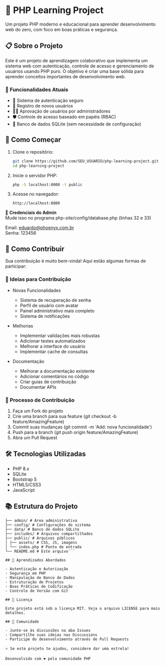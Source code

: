 # 🚀 PHP Learning Project

Um projeto PHP moderno e educacional para aprender desenvolvimento web do zero, com foco em boas práticas e segurança.

## 📋 Sobre o Projeto

Este é um projeto de aprendizagem colaborativo que implementa um sistema web com autenticação, controle de acesso e gerenciamento de usuários usando PHP puro. O objetivo é criar uma base sólida para aprender conceitos importantes de desenvolvimento web.

### 🎯 Funcionalidades Atuais

- 🔐 Sistema de autenticação seguro
- 👥 Registro de novos usuários
- 👮‍♂️ Aprovação de usuários por administradores
- 🛡️ Controle de acesso baseado em papéis (RBAC)
- 💾 Banco de dados SQLite (sem necessidade de configuração)

## 🚀 Como Começar

1. Clone o repositório:
    ```bash
    git clone https://github.com/SEU_USUARIO/php-learning-project.git
    cd php-learning-project
    ```
   
2. Inicie o servidor PHP:
    ```bash
    php -S localhost:8000 -t public
    ```

3. Acesse no navegador:
    ```plaintext
    http://localhost:8000
    ```

👤 **Credenciais do Admin**  
Mude isso no programa php-site/config/database.php (linhas 32 e 33)

Email: eduardo@phoenyx.com.br  
Senha: 123456

## 🤝 Como Contribuir

Sua contribuição é muito bem-vinda! Aqui estão algumas formas de participar:

### 🌟 Ideias para Contribuição

- Novas Funcionalidades
  - Sistema de recuperação de senha
  - Perfil de usuário com avatar
  - Painel administrativo mais completo
  - Sistema de notificações

- Melhorias
  - Implementar validações mais robustas
  - Adicionar testes automatizados
  - Melhorar a interface do usuário
  - Implementar cache de consultas

- Documentação
  - Melhorar a documentação existente
  - Adicionar comentários no código
  - Criar guias de contribuição
  - Documentar APIs

### 📝 Processo de Contribuição

1. Faça um Fork do projeto
2. Crie uma branch para sua feature (git checkout -b feature/AmazingFeature)
3. Commit suas mudanças (git commit -m 'Add: nova funcionalidade')
4. Push para a branch (git push origin feature/AmazingFeature)
5. Abra um Pull Request

## 🛠️ Tecnologias Utilizadas

- PHP 8.x
- SQLite
- Bootstrap 5
- HTML5/CSS3
- JavaScript

## 📚 Estrutura do Projeto
```php-learning-project/
├── admin/ # Área administrativa
├── config/ # Configurações do sistema
├── data/ # Banco de dados SQLite
├── includes/ # Arquivos compartilhados
├── public/ # Arquivos públicos
│ ├── assets/ # CSS, JS, imagens
│ └── index.php # Ponto de entrada
└── README.md # Este arquivo´´´

## 📖 Aprendizados Abordados

- Autenticação e Autorização
- Segurança em PHP
- Manipulação de Banco de Dados
- Estruturação de Projetos
- Boas Práticas de Codificação
- Controle de Versão com Git

## 📄 Licença

Este projeto está sob a licença MIT. Veja o arquivo LICENSE para mais detalhes.

## 🤝 Comunidade

- Junte-se às discussões na aba Issues
- Compartilhe suas ideias nas Discussions
- Participe do desenvolvimento através de Pull Requests

⭐️ Se este projeto te ajudou, considere dar uma estrela!

Desenvolvido com ❤️ pela comunidade PHP
